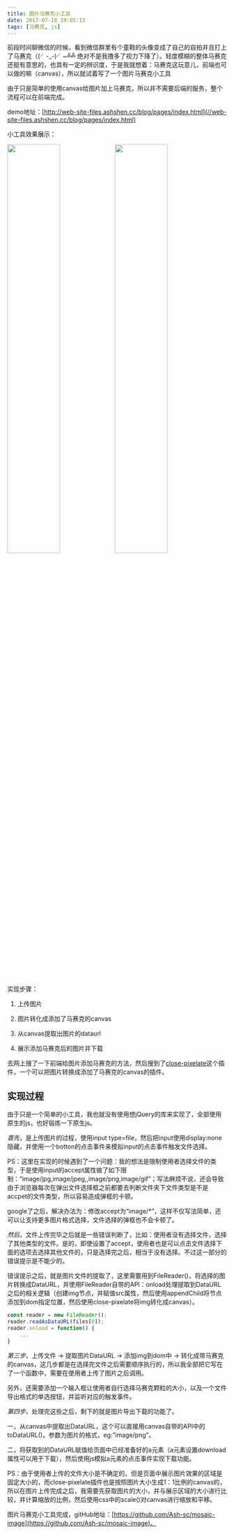```yaml
---
title: 图片马赛克小工具
date: 2017-07-10 19:05:13
tags: [马赛克, js]
---
```


前段时间聊微信的时候，看到微信群里有个童鞋的头像变成了自己的自拍并且打上了马赛克（(╯-_-)╯~╩╩  绝对不是我撸多了视力下降了）。轻度模糊的整体马赛克还挺有意思的，也具有一定的辨识度，于是我就想着：马赛克这玩意儿，前端也可以做的嘛（canvas），所以就试着写了一个图片马赛克小工具

由于只是简单的使用canvas给图片加上马赛克，所以并不需要后端的服务，整个流程可以在前端完成。

demo地址：[http://web-site-files.ashshen.cc/blog/pages/index.html](//web-site-files.ashshen.cc/blog/pages/index.html)

小工具效果展示：

<img src="//web-site-files.ashshen.cc/blog/origin-image.jpg" style="width:49%;display: inline-block;" /><img src="//web-site-files.ashshen.cc/blog/download.png" style="width:49%;display: inline-block;" />

实现步骤：

1. 上传图片

2. 图片转化成添加了马赛克的canvas

3. 从canvas提取出图片的dataurl

4. 展示添加马赛克后的图片并下载

去网上搜了一下前端给图片添加马赛克的方法，然后搜到了[close-pixelate](https://github.com/desandro/close-pixelate)这个插件，一个可以把图片转换成添加了马赛克的canvas的插件。

## 实现过程

由于只是一个简单的小工具，我也就没有使用想jQuery的库来实现了，全部使用原生的js，也好锻炼一下原生js。

*首先*，是上传图片的过程，使用input type=file，然后把input使用display:none隐藏，并使用一个botton的点击事件来模拟input的点击事件触发文件选择。

PS：这里在实现的时候遇到了一个问题：我的想法是限制使用者选择文件的类型，于是使用input的accept属性做了如下限制：“image/jpg,image/jpeg,,image/png,image/gif”；写法麻烦不说，还会导致由于浏览器每次在弹出文件选择框之前都要去判断文件夹下文件类型是不是accpet的文件类型，所以容易造成弹框的卡顿。

google了之后，解决办法为：修改accept为“image/*”，这样不仅写法简单，还可以让支持更多图片格式选择，文件选择的弹框也不会卡顿了。

*然后*，文件上传完毕之后就是一些错误判断了，比如：使用者没有选择文件，选择了其他类型的文件。是的，即使设置了accept，使用者也是可以点击文件选择下面的选项去选择其他文件的，只是选择完之后，相当于没有选择。不过这一部分的错误提示是不能少的。

错误提示之后，就是图片文件的提取了，这里需要用到FileReader()，将选择的图片转换成DataURL，并使用FileReader自带的API：onload处理提取到DataURL之后的相关逻辑（创建img节点，并赋值src属性，然后使用appendChild将节点添加到dom指定位置，然后使用close-pixelate将img转化成canvas）。

``` js
const reader = new FileReader();
reader.readAsDataURL(files[0]);
reader.onload = function() {
    ...
}
```

*第三步*，上传文件 → 提取图片DataURL → 添加img到dom中 → 转化成带马赛克的canvas，这几步都是在选择完文件之后需要顺序执行的，所以我全部把它写在了一个函数中，需要在使用者上传了图片之后调用。

另外，还需要添加一个输入框让使用者自行选择马赛克颗粒的大小，以及一个文件导出格式的单选按钮，并监听对应的触发事件。

*第四步*，处理完这些之后，剩下的就是图片导出下载的功能了。

  一，从canvas中提取出DataURL，这个可以直接用canvas自带的API中的toDataURL()，参数为图片的格式，eg:”image/png”。

  二，将获取到的DataURL赋值给页面中已经准备好的a元素（a元素设置download属性可以用于下载），然后使用js模拟a元素的点击事件实现下载功能。

PS：由于使用者上传的文件大小是不确定的，但是页面中展示图片效果的区域是固定大小的，而close-pixelate插件也是按照图片大小生成1：1比例的canvas的，所以在图片上传完成之后，我需要先获取图片的大小，并与展示区域的大小进行比较，并计算缩放的比例，然后使用css中的scale()对canvas进行缩放和平移。

图片马赛克小工具完成，gitHub地址：[https://github.com/Ash-sc/mosaic-image](https://github.com/Ash-sc/mosaic-image)。
